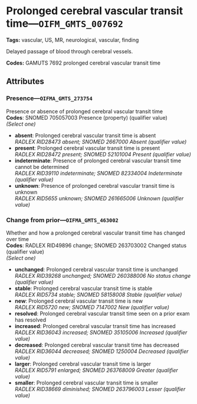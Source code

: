 # Prolonged cerebral vascular transit time—`OIFM_GMTS_007692`

**Tags:** vascular, US, MR, neurological, vascular, finding

Delayed passage of blood through cerebral vessels.

**Codes:** GAMUTS 7692 prolonged cerebral vascular transit time

## Attributes

### Presence—`OIFMA_GMTS_273754`

Presence or absence of prolonged cerebral vascular transit time  
**Codes**: SNOMED 705057003 Presence (property) (qualifier value)  
*(Select one)*

- **absent**: Prolonged cerebral vascular transit time is absent  
_RADLEX RID28473 absent; SNOMED 2667000 Absent (qualifier value)_
- **present**: Prolonged cerebral vascular transit time is present  
_RADLEX RID28472 present; SNOMED 52101004 Present (qualifier value)_
- **indeterminate**: Presence of prolonged cerebral vascular transit time cannot be determined  
_RADLEX RID39110 indeterminate; SNOMED 82334004 Indeterminate (qualifier value)_
- **unknown**: Presence of prolonged cerebral vascular transit time is unknown  
_RADLEX RID5655 unknown; SNOMED 261665006 Unknown (qualifier value)_

### Change from prior—`OIFMA_GMTS_463002`

Whether and how a prolonged cerebral vascular transit time has changed over time  
**Codes**: RADLEX RID49896 change; SNOMED 263703002 Changed status (qualifier value)  
*(Select one)*

- **unchanged**: Prolonged cerebral vascular transit time is unchanged  
_RADLEX RID39268 unchanged; SNOMED 260388006 No status change (qualifier value)_
- **stable**: Prolonged cerebral vascular transit time is stable  
_RADLEX RID5734 stable; SNOMED 58158008 Stable (qualifier value)_
- **new**: Prolonged cerebral vascular transit time is new  
_RADLEX RID5720 new; SNOMED 7147002 New (qualifier value)_
- **resolved**: Prolonged cerebral vascular transit time seen on a prior exam has resolved  
- **increased**: Prolonged cerebral vascular transit time has increased  
_RADLEX RID36043 increased; SNOMED 35105006 Increased (qualifier value)_
- **decreased**: Prolonged cerebral vascular transit time has decreased  
_RADLEX RID36044 decreased; SNOMED 1250004 Decreased (qualifier value)_
- **larger**: Prolonged cerebral vascular transit time is larger  
_RADLEX RID5791 enlarged; SNOMED 263768009 Greater (qualifier value)_
- **smaller**: Prolonged cerebral vascular transit time is smaller  
_RADLEX RID38669 diminished; SNOMED 263796003 Lesser (qualifier value)_